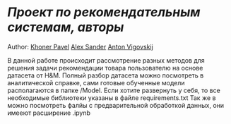 # *Проект по рекомендательным системам, авторы*
Author: [Khoner Pavel](https://github.com/pavelkhoner)
        [Alex Sander]()
        [Anton Vigovskij]()

В данной работе происходит рассмотрение разных методов для решения задачи рекомендации товара пользователю на основе датасета от H&M.
Полный разбор датасета можно посмотреть в аналитической справке, сами готовые обученные модели располагаются в папке /Model.
Если хотите развернуть у себя, то все необходимые библиотеки указаны в файле requirements.txt
Так же в можно посмотреть фалйы с предварительной обработкой данных, они имееют расширение .ipynb

